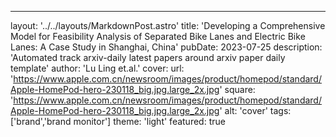 ---layout: '../../layouts/MarkdownPost.astro'title: 'Developing a Comprehensive Model for Feasibility Analysis of Separated Bike Lanes and Electric Bike Lanes: A Case Study in Shanghai, China'pubDate: 2023-07-25description: 'Automated track arxiv-daily latest papers around arxiv paper daily template'author: 'Lu Ling et.al.'cover:    url: 'https://www.apple.com.cn/newsroom/images/product/homepod/standard/Apple-HomePod-hero-230118_big.jpg.large_2x.jpg'    square: 'https://www.apple.com.cn/newsroom/images/product/homepod/standard/Apple-HomePod-hero-230118_big.jpg.large_2x.jpg'    alt: 'cover'tags: ['brand','brand monitor']theme: 'light'featured: true